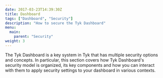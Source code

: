 ```yaml
---
date: 2017-03-23T14:39:30Z
title: Dashboard
tags: ["Dashboard", "Security"]
description: "How to secure the Tyk Dashboard"
menu:
  main:
    parent: "Security"
weight: 3
---
```


The Tyk Dashboard is a key system in Tyk that has multiple security options and concepts. In particular, this section covers how Tyk Dashboard's security model is organized, its key components and how you can interact with them to apply security settings to your dashboard in various contexts.
